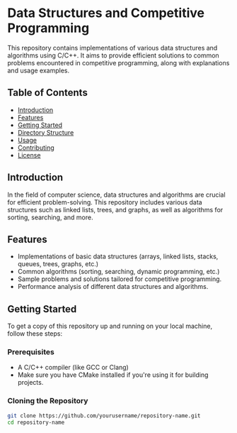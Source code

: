 # Data Structures and Competitive Programming

This repository contains implementations of various data structures and algorithms using C/C++. It aims to provide efficient solutions to common problems encountered in competitive programming, along with explanations and usage examples.

## Table of Contents
- [Introduction](#introduction)
- [Features](#features)
- [Getting Started](#getting-started)
- [Directory Structure](#directory-structure)
- [Usage](#usage)
- [Contributing](#contributing)
- [License](#license)

## Introduction
In the field of computer science, data structures and algorithms are crucial for efficient problem-solving. This repository includes various data structures such as linked lists, trees, and graphs, as well as algorithms for sorting, searching, and more.

## Features
- Implementations of basic data structures (arrays, linked lists, stacks, queues, trees, graphs, etc.)
- Common algorithms (sorting, searching, dynamic programming, etc.)
- Sample problems and solutions tailored for competitive programming.
- Performance analysis of different data structures and algorithms.

## Getting Started
To get a copy of this repository up and running on your local machine, follow these steps:

### Prerequisites
- A C/C++ compiler (like GCC or Clang)
- Make sure you have CMake installed if you're using it for building projects.

### Cloning the Repository
```bash
git clone https://github.com/yourusername/repository-name.git
cd repository-name
